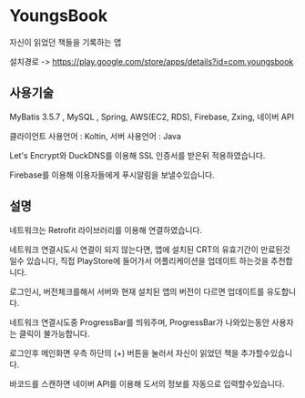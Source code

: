 # YoungsBook
자신이 읽었던 책들을 기록하는 앱

설치경로 -> https://play.google.com/store/apps/details?id=com.youngsbook

## 사용기술
MyBatis 3.5.7 , MySQL , Spring, AWS(EC2, RDS), Firebase, Zxing, 네이버 API

클라이언트 사용언어 : Koltin, 서버 사용언어 : Java

Let's Encrypt와 DuckDNS를 이용해 SSL 인증서를 받은뒤 적용하였습니다.

Firebase를 이용해 이용자들에게 푸시알림을 보낼수있습니다.

## 설명 

네트워크는 Retrofit 라이브러리를 이용해 연결하였습니다.

네트워크 연결시도시 연결이 되지 않는다면, 앱에 설치된 CRT의 유효기간이 만료된것일수 있습니다, 직접 PlayStore에 들어가서 어플리케이션을 업데이트 하는것을 추천합니다.

로그인시, 버전체크를해서 서버와 현재 설치된 앱의 버전이 다르면 업데이트를 유도합니다.

네트워크 연결시도중 ProgressBar를 띄워주며, ProgressBar가 나와있는동안 사용자는 클릭이 불가능합니다.

로그인후 메인화면 우측 하단의 (+) 버튼을 눌러서 자신이 읽었던 책을 추가할수있습니다.

바코드를 스캔하면 네이버 API를 이용해 도서의 정보를 자동으로 입력할수있습니다.
